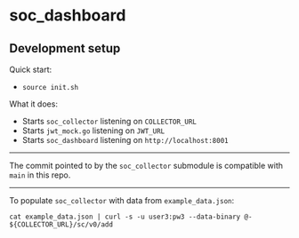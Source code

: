 # soc_dashboard

## Development setup

Quick start:
- `source init.sh`

What it does:
- Starts `soc_collector` listening on `COLLECTOR_URL`
- Starts `jwt_mock.go` listening on `JWT_URL`
- Starts `soc_dashboard` listening on `http://localhost:8001`

---

The commit pointed to by the `soc_collector` submodule is compatible with `main` in this repo.

---

To populate `soc_collector` with data from `example_data.json`:

```
cat example_data.json | curl -s -u user3:pw3 --data-binary @- ${COLLECTOR_URL}/sc/v0/add
```
